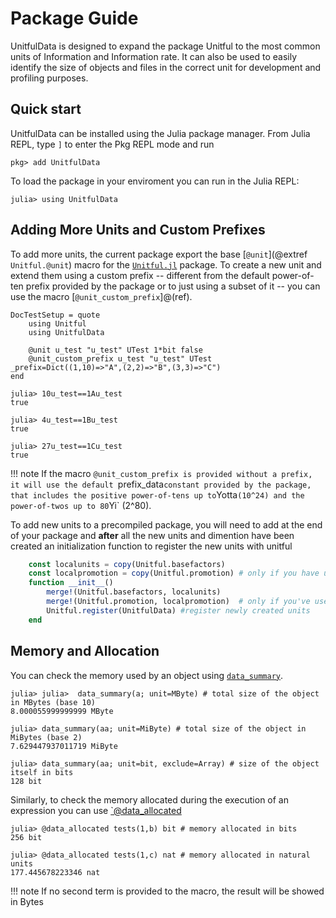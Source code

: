 # Package Guide

UnitfulData is designed to expand the package Unitful to the most common units of Information and Information rate. It can also be used to easily identify the size of objects and files in the correct unit for development and profiling purposes.

## Quick start

UnitfulData can be installed using the Julia package manager. From Julia REPL, type `]` to enter the Pkg REPL mode and run

```
pkg> add UnitfulData
```

To load the package in your enviroment you can run in the Julia REPL:

```
julia> using UnitfulData
```

## Adding More Units and Custom Prefixes

To add more units, the current package export the base [`@unit`](@extref `Unitful.@unit`) macro for the [`Unitful.jl`](https://github.com/keno/Unitful.jl) package. To create a new unit and extend them using a custom prefix -- different from the default power-of-ten prefix provided by the package or to just using a subset of it -- you can use the macro [`@unit_custom_prefix`]@(ref).
```@meta
DocTestSetup = quote
    using Unitful
    using UnitfulData

    @unit u_test "u_test" UTest 1*bit false
    @unit_custom_prefix u_test "u_test" UTest _prefix=Dict((1,10)=>"A",(2,2)=>"B",(3,3)=>"C")
end
```

```jldoctest
julia> 10u_test==1Au_test
true

julia> 4u_test==1Bu_test
true

julia> 27u_test==1Cu_test
true
```

!!! note 
    If the macro `@unit_custom_prefix is provided without a prefix, it will use the default `prefix_data` constant provided by the package, that includes the positive power-of-tens up to `Yotta` (10^24) and the power-of-twos up to 80 `Yi` (2^80).


To add new units to a precompiled package, you will need to add at the end of your package and **after** all the new units and dimention have been created an initialization function to register the new units with unitful

```julia
    const localunits = copy(Unitful.basefactors)
    const localpromotion = copy(Unitful.promotion) # only if you have used @dimension
    function __init__()
        merge!(Unitful.basefactors, localunits)
        merge!(Unitful.promotion, localpromotion)  # only if you've used @dimension
        Unitful.register(UnitfulData) #register newly created units
    end
```

## Memory and Allocation

You can check the memory used by an object using [`data_summary`](@ref). 


```julia-repl
julia> julia>  data_summary(a; unit=MByte) # total size of the object in MBytes (base 10)
8.000055999999999 MByte

julia> data_summary(aa; unit=MiByte) # total size of the object in MiBytes (base 2)
7.629447937011719 MiByte

julia> data_summary(aa; unit=bit, exclude=Array) # size of the object itself in bits
128 bit
```

Similarly, to check the memory allocated during the execution of an expression you can use [`@data_allocated](@ref)

```julia-repl
julia> @data_allocated tests(1,b) bit # memory allocated in bits
256 bit

julia> @data_allocated tests(1,c) nat # memory allocated in natural units
177.445678223346 nat
```

!!! note
    If no second term is provided to the macro, the result will be showed in Bytes
